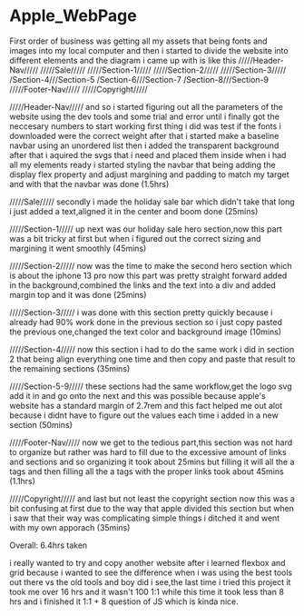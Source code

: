 # Apple_WebPage

First order of business was getting all my assets that being fonts and images into my local computer and then i started to divide the website into different elements and the diagram i came up with is like this
/////Header-Nav/////
/////Sale/////
/////Section-1/////
/////Section-2/////
/////Section-3/////
/Section-4///Section-5
/Section-6///Section-7
/Section-8///Section-9
/////Footer-Nav/////
/////Copyright/////

/////Header-Nav/////
and so i started figuring out all the parameters of the website using the dev tools and some trial and error until i finally got the neccesary numbers to start working
first thing i did was test if the fonts i downloaded were the correct weight after that i started make a baseline navbar using an unordered list then i added the transparent background after that i aquired the svgs that i need and placed them inside when i had all my elements ready i started styling the navbar that being adding the display flex property and adjust margining and padding to match my target and with that the navbar was done (1.5hrs)

/////Sale/////
secondly i made the holiday sale bar which didn't take that long i just added a text,aligned it in the center and boom done (25mins)

/////Section-1/////
up next was our holiday sale hero section,now this part was a bit tricky at first but when i figured out the correct sizing and margining it went smoothly (45mins)

/////Section-2/////
now was the time to make the second hero section which is about the iphone 13 pro now this part was pretty straight forward added in the background,combined the links and the text into a div and added margin top and it was done (25mins)

/////Section-3/////
i was done with this section pretty quickly because i already had 90% work done in the previous section so i just copy pasted the previous one,changed the text color and background image (10mins)

/////Section-4/////
now this section i had to do the same work i did in section 2 that being align everything one time and then copy and paste that result to the remaining sections (35mins)

/////Section-5-9/////
these sections had the same workflow,get the logo svg add it in and go onto the next and this was possible because apple's website has a standard margin of 2.7rem and this fact helped me out alot because i didnt have to figure out the values each time i added in a new section (50mins)

/////Footer-Nav/////
now we get to the tedious part,this section was not hard to organize but rather was hard to fill due to the excessive amount of links and sections and so organizing it took about 25mins but filling it will all the a tags and then filling all the a tags with the proper links took about 45mins (1.1hrs)

/////Copyright/////
and last but not least the copyright section now this was a bit confusing at first due to the way that apple divided this section but when i saw that their way was complicating simple things i ditched it and went with my own apporach (35mins)

Overall: 6.4hrs taken

i really wanted to try and copy another website after i learned flexbox and grid because i wanted to see the difference when i was using the best tools out there vs the old tools and boy did i see,the last time i tried this project it took me over 16 hrs and it wasn't 100 1:1 while this time it took less than 8 hrs and i finished it 1:1 + 8 question of JS which is kinda nice.
